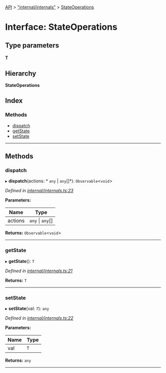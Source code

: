[API](../README.md) > ["internal/internals"](../modules/_internal_internals_.md) > [StateOperations](../interfaces/_internal_internals_.stateoperations.md)

# Interface: StateOperations

## Type parameters
#### T 
## Hierarchy

**StateOperations**

## Index

### Methods

* [dispatch](_internal_internals_.stateoperations.md#dispatch)
* [getState](_internal_internals_.stateoperations.md#getstate)
* [setState](_internal_internals_.stateoperations.md#setstate)

---

## Methods

<a id="dispatch"></a>

###  dispatch

▸ **dispatch**(actions: * `any` &#124; `any`[]*): `Observable`<`void`>

*Defined in [internal/internals.ts:23](https://github.com/ngxs/store/blob/7d8137d/packages/store/src/internal/internals.ts#L23)*

**Parameters:**

| Name | Type |
| ------ | ------ |
| actions |  `any` &#124; `any`[]|

**Returns:** `Observable`<`void`>

___
<a id="getstate"></a>

###  getState

▸ **getState**(): `T`

*Defined in [internal/internals.ts:21](https://github.com/ngxs/store/blob/7d8137d/packages/store/src/internal/internals.ts#L21)*

**Returns:** `T`

___
<a id="setstate"></a>

###  setState

▸ **setState**(val: *`T`*): `any`

*Defined in [internal/internals.ts:22](https://github.com/ngxs/store/blob/7d8137d/packages/store/src/internal/internals.ts#L22)*

**Parameters:**

| Name | Type |
| ------ | ------ |
| val | `T` |

**Returns:** `any`

___

